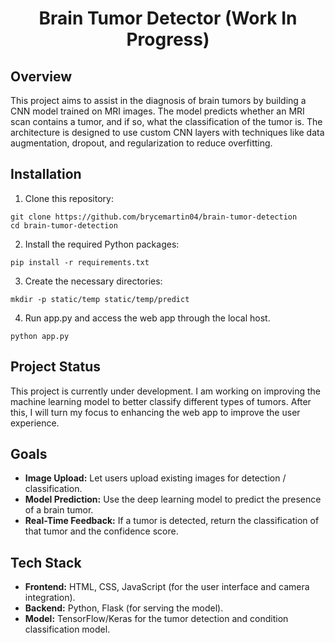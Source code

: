 <h1 align='center'>Brain Tumor Detector (Work In Progress) </h1>

## Overview
This project aims to assist in the diagnosis of brain tumors by building a CNN model trained on MRI images. The model predicts whether an MRI scan contains a tumor, and if so, what the classification of the tumor is. The architecture is designed to use custom CNN layers with techniques like data augmentation, dropout, and regularization to reduce overfitting.

## Installation
1. Clone this repository:
```
git clone https://github.com/brycemartin04/brain-tumor-detection
cd brain-tumor-detection
```
2. Install the required Python packages:
```
pip install -r requirements.txt
```
3. Create the necessary directories:
```
mkdir -p static/temp static/temp/predict
```
4. Run app.py and access the web app through the local host.
```
python app.py
```

## Project Status
This project is currently under development. I am working on improving the machine learning model to better classify different types of tumors. After this, I will turn my focus   to enhancing the web app to improve the user experience.

## Goals
- **Image Upload:** Let users upload existing images for detection / classification.
- **Model Prediction:** Use the deep learning model to predict the presence of a brain tumor.
- **Real-Time Feedback:** If a tumor is detected, return the classification of that tumor and the confidence score.

## Tech Stack
- **Frontend:** HTML, CSS, JavaScript (for the user interface and camera integration).
- **Backend:** Python, Flask (for serving the model).
- **Model:** TensorFlow/Keras for the tumor detection and condition classification model.
